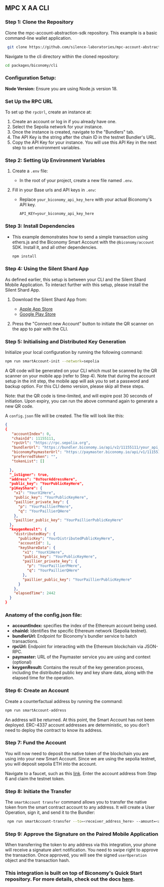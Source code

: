## MPC X AA CLI

### Step 1: Clone the Repository

Clone the mpc-account-abstraction-sdk repository. This example is a basic command-line wallet application.

 ```bash
  git clone https://github.com/silence-laboratories/mpc-account-abstraction-sdk
 ```

Navigate to the cli directory within the cloned repository:

  ```bash
  cd packages/biconomy/cli
  ```

### Configuration Setup:

**Node Version:** Ensure you are using Node.js version 18.


### Set Up the RPC URL

To set up the `rpcUrl`, create an instance at:

1. Create an account or log in if you already have one.
2. Select the Sepolia network for your instance.
3. Once the instance is created, navigate to the "Bundlers" tab.
4. The API Key is the string after the chain ID in the testnet Bundler's URL.
5. Copy the API Key for your instance. You will use this API Key in the next step to set environment variables.

### Step 2: Setting Up Environment Variables

1. Create a `.env` file:
    - In the root of your project, create a new file named `.env`.

2. Fill in your Base urls and API keys in `.env`:

    - Replace `your_biconomy_api_key_here` with your actual Biconomy's API key.

        ```env
        API_KEY=your_biconomy_api_key_here
        ```

### Step 3: Install Dependencies

- This example demonstrates how to send a simple transaction using ethers.js and the Biconomy Smart Account with the `@biconomy/account` SDK. Install it, and all other dependencies.

  ```bash
  npm install
  ```
### Step 4: Using the Silent Shard App

As defined earlier, this setup is between your CLI and the Silent Shard Mobile Application. To interact further with this setup, please install the Silent Shard App.

1. Download the Silent Shard App from:
   - [Apple App Store](https://apps.apple.com/us/app/silent-shard/id6468993285)
   - [Google Play Store](https://play.google.com/store/apps/details?id=com.silencelaboratories.silentshard&hl=kr&pli=1)

2. Press the "Connect new Account" button to initiate the QR scanner on the app to pair with the CLI.

### Step 5: Initialising and Distributed Key Generation

Initialize your local configuration by running the following command:

  ```bash
  npm run smartAccount-init --network=sepolia
  ```

A QR code will be generated on your CLI which must be scanned by the QR scanner on your mobile app (refer to Step 4). Note that during the account setup in the init step, the mobile app will ask you to set a password and backup option. For this CLI demo version, please skip all these steps.

Note: that the QR code is time-limited, and will expire post 30 seconds of initiation. Upon expiry, you can run the above command again to generate a new QR code.

A `config.json` file will be created. The file will look like this:

```json
{
{ 
   "accountIndex": 0,
   "chainId": 11155111,
   "rpcUrl": "https://rpc.sepolia.org",
   "bundlerUrl": "https://bundler.biconomy.io/api/v2/11155111/your_api_key_here",
   "biconomyPaymasterUrl": "https://paymaster.biconomy.io/api/v1/11155111/add_your_api_key_here",
   "preferredToken": "",
   "tokenList": []

  },
  "_isSigner": true,
  "address": "0xYourAddressHere",
  "public_key": "YourPublicKeyHere",
  "p1KeyShare": {
    "x1": "YourX1Here",
    "public_key": "YourPublicKeyHere",
    "paillier_private_key": {
      "p": "YourPaillierPHere",
      "q": "YourPaillierQHere"
    },
    "paillier_public_key": "YourPaillierPublicKeyHere"
  },
  "keygenResult": {
    "distributedKey": {
      "publicKey": "YourDistributedPublicKeyHere",
      "accountId": 1,
      "keyShareData": {
        "x1": "YourX1Here",
        "public_key": "YourPublicKeyHere",
        "paillier_private_key": {
          "p": "YourPaillierPHere",
          "q": "YourPaillierQHere"
        },
        "paillier_public_key": "YourPaillierPublicKeyHere"
      }
    },
    "elapsedTime": 2442
  }
}

```

### Anatomy of the config.json file:

- **accountIndex:** specifies the index of the Ethereum account being used.
- **chainId:** Identifies the specific Ethereum network (Sepolia testnet).
- **bundlerUrl:** Endpoint for Biconomy's bundler service to batch transactions.
- **rpcUrl:** Endpoint for interacting with the Ethereum blockchain via JSON-RPC.
- **paymaster:** URL of the Paymaster service you are using and context (optional)
- **keygenResult:** Contains the result of the key generation process, including the distributed public key and key share data, along with the elapsed time for the operation.

### Step 6: Create an Account

Create a counterfactual address by running the command:

```bash
npm run smartAccount-address               
```

An address will be returned. At this point, the Smart Account has not been deployed. ERC-4337 account addresses are deterministic, so you don't need to deploy the contract to know its address.

### Step 7: Fund the Account

You will now need to deposit the native token of the blockchain you are using into your new Smart Account. Since we are using the sepolia testnet, you will deposit sepolia ETH into the account.

Navigate to a faucet, such as this [link](https://cloud.google.com/application/web3/faucet/ethereum/sepolia). Enter the account address from Step 6 and claim the testnet token.

### Step 8: Initiate the Transfer

The `smartAccount transfer` command allows you to transfer the native token from the smart contract account to any address. It will create a User Operation, sign it, and send it to the Bundler:

```bash
 npm run smartAccount-transfer --to=<receiver_address_here> --amount=<amount_here>
```

### Step 9: Approve the Signature on the Paired Mobile Application

When transferring the token to any address via this integration, your phone will receive a signature alert notification. You need to swipe right to approve the transaction. Once approved, you will see the signed `userOperation` object and the transaction hash.

### This integration is built on top of Biconomy's Quick Start repository. For more details, check out the docs [here](https://github.com/stackup-wallet/erc-4337-examples).
